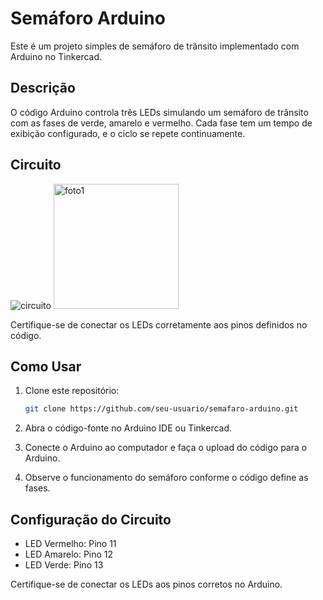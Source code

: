 
# Semáforo Arduino

Este é um projeto simples de semáforo de trânsito implementado com Arduino no Tinkercad.

## Descrição

O código Arduino controla três LEDs simulando um semáforo de trânsito com as fases de verde, amarelo e vermelho. Cada fase tem um tempo de exibição configurado, e o ciclo se repete continuamente.

## Circuito

<img src="https://raw.githubusercontent.com/DevSntosx71/semafaro-arduino/main/circuitoSemafaro.png" alt="circuito" >
<img src="https://raw.githubusercontent.com/DSantosxTech/semafaro-arduino/main/31166322-c01a-4ad3-ae65-9c2a11096cd8.jpeg" alt="foto1" width="200">



Certifique-se de conectar os LEDs corretamente aos pinos definidos no código.

## Como Usar

1. Clone este repositório:

   ```bash
   git clone https://github.com/seu-usuario/semafaro-arduino.git
   ```

2. Abra o código-fonte no Arduino IDE ou Tinkercad.

3. Conecte o Arduino ao computador e faça o upload do código para o Arduino.

4. Observe o funcionamento do semáforo conforme o código define as fases.

## Configuração do Circuito

- LED Vermelho: Pino 11
- LED Amarelo: Pino 12
- LED Verde: Pino 13

Certifique-se de conectar os LEDs aos pinos corretos no Arduino.